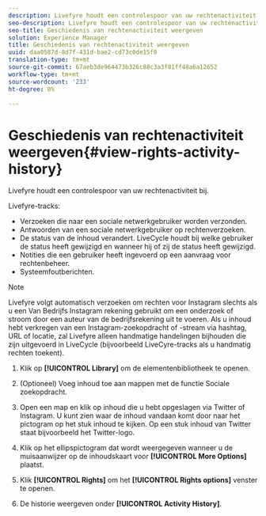 ```yaml
---
description: Livefyre houdt een controlespoor van uw rechtenactiviteit bij.
seo-description: Livefyre houdt een controlespoor van uw rechtenactiviteit bij.
seo-title: Geschiedenis van rechtenactiviteit weergeven
solution: Experience Manager
title: Geschiedenis van rechtenactiviteit weergeven
uuid: daa0587d-8d7f-431d-bae2-cd73c0de15f0
translation-type: tm+mt
source-git-commit: 67aeb3de964473b326c88c3a3f81ff48a6a12652
workflow-type: tm+mt
source-wordcount: '233'
ht-degree: 0%

---
```



# Geschiedenis van rechtenactiviteit weergeven{#view-rights-activity-history}

Livefyre houdt een controlespoor van uw rechtenactiviteit bij.

Livefyre-tracks:

* Verzoeken die naar een sociale netwerkgebruiker worden verzonden.
* Antwoorden van een sociale netwerkgebruiker op rechtenverzoeken.
* De status van de inhoud verandert. LiveCycle houdt bij welke gebruiker de status heeft gewijzigd en wanneer hij of zij de status heeft gewijzigd.
* Notities die een gebruiker heeft ingevoerd op een aanvraag voor rechtenbeheer.
* Systeemfoutberichten.

>[!NOTE]
>
>Livefyre volgt automatisch verzoeken om rechten voor Instagram slechts als u een Van Bedrijfs Instagram rekening gebruikt om een onderzoek of stroom door een auteur van de bedrijfsrekening uit te voeren. Als u inhoud hebt verkregen van een Instagram-zoekopdracht of -stream via hashtag, URL of locatie, zal Livefyre alleen handmatige handelingen bijhouden die zijn uitgevoerd in LiveCycle (bijvoorbeeld LiveCyre-tracks als u handmatig rechten toekent).

1. Klik op **[!UICONTROL Library]** om de elementenbibliotheek te openen.
1. (Optioneel) Voeg inhoud toe aan mappen met de functie Sociale zoekopdracht.
1. Open een map en klik op inhoud die u hebt opgeslagen via Twitter of Instagram. U kunt zien waar de inhoud vandaan komt door naar het pictogram op het stuk inhoud te kijken. Op een stuk inhoud van Twitter staat bijvoorbeeld het Twitter-logo.
1. Klik op het ellipspictogram dat wordt weergegeven wanneer u de muisaanwijzer op de inhoudskaart voor **[!UICONTROL More Options]** plaatst.
1. Klik **[!UICONTROL Rights]** om het **[!UICONTROL Rights options]** venster te openen.

1. De historie weergeven onder **[!UICONTROL Activity History]**.

